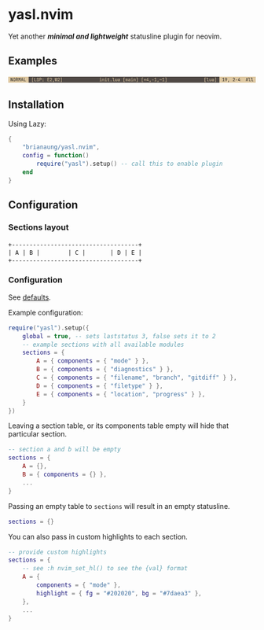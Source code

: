# yasl.nvim

Yet another ***minimal and lightweight*** statusline plugin for neovim.

## Examples
![screenshot of statusline with custom colors](./examples/screenshot1.png)

## Installation
Using Lazy:
```lua
{
    "brianaung/yasl.nvim",
    config = function()
        require("yasl").setup() -- call this to enable plugin
    end
}
```

## Configuration
### Sections layout
```
+------------------------------------+
| A | B |        | C |       | D | E |
+------------------------------------+
```

### Configuration
See [defaults](https://github.com/brianaung/yasl.nvim/blob/main/lua/yasl/default.lua).

Example configuration:
```lua
require("yasl").setup({
    global = true, -- sets laststatus 3, false sets it to 2
    -- example sections with all available modules
    sections = {
        A = { components = { "mode" } },
        B = { components = { "diagnostics" } },
        C = { components = { "filename", "branch", "gitdiff" } },
        D = { components = { "filetype" } },
        E = { components = { "location", "progress" } },
    }
})
```

Leaving a section table, or its components table empty will hide that particular section.
```lua
-- section a and b will be empty
sections = {
    A = {},
    B = { components = {} },
    ...
}
```

Passing an empty table to `sections` will result in an empty statusline.
```lua
sections = {}
```

You can also pass in custom highlights to each section.
```lua
-- provide custom highlights
sections = {
    -- see :h nvim_set_hl() to see the {val} format
    A = { 
        components = { "mode" }, 
        highlight = { fg = "#202020", bg = "#7daea3" },
    },
    ...
}
```
